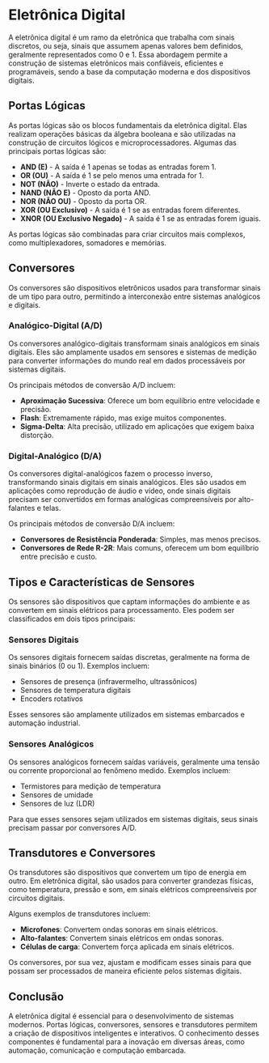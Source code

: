 # Eletrônica Digital

A eletrônica digital é um ramo da eletrônica que trabalha com sinais discretos, ou seja, sinais que assumem apenas valores bem definidos, geralmente representados como 0 e 1. Essa abordagem permite a construção de sistemas eletrônicos mais confiáveis, eficientes e programáveis, sendo a base da computação moderna e dos dispositivos digitais.

## Portas Lógicas

As portas lógicas são os blocos fundamentais da eletrônica digital. Elas realizam operações básicas da álgebra booleana e são utilizadas na construção de circuitos lógicos e microprocessadores. Algumas das principais portas lógicas são:

- **AND (E)** - A saída é 1 apenas se todas as entradas forem 1.
- **OR (OU)** - A saída é 1 se pelo menos uma entrada for 1.
- **NOT (NÃO)** - Inverte o estado da entrada.
- **NAND (NÃO E)** - Oposto da porta AND.
- **NOR (NÃO OU)** - Oposto da porta OR.
- **XOR (OU Exclusivo)** - A saída é 1 se as entradas forem diferentes.
- **XNOR (OU Exclusivo Negado)** - A saída é 1 se as entradas forem iguais.

As portas lógicas são combinadas para criar circuitos mais complexos, como multiplexadores, somadores e memórias.

## Conversores

Os conversores são dispositivos eletrônicos usados para transformar sinais de um tipo para outro, permitindo a interconexão entre sistemas analógicos e digitais.

### Analógico-Digital (A/D)

Os conversores analógico-digitais transformam sinais analógicos em sinais digitais. Eles são amplamente usados em sensores e sistemas de medição para converter informações do mundo real em dados processáveis por sistemas digitais.

Os principais métodos de conversão A/D incluem:

- **Aproximação Sucessiva**: Oferece um bom equilíbrio entre velocidade e precisão.
- **Flash**: Extremamente rápido, mas exige muitos componentes.
- **Sigma-Delta**: Alta precisão, utilizado em aplicações que exigem baixa distorção.

### Digital-Analógico (D/A)

Os conversores digital-analógicos fazem o processo inverso, transformando sinais digitais em sinais analógicos. Eles são usados em aplicações como reprodução de áudio e vídeo, onde sinais digitais precisam ser convertidos em formas analógicas compreensíveis por alto-falantes e telas.

Os principais métodos de conversão D/A incluem:

- **Conversores de Resistência Ponderada**: Simples, mas menos precisos.
- **Conversores de Rede R-2R**: Mais comuns, oferecem um bom equilíbrio entre precisão e custo.

## Tipos e Características de Sensores

Os sensores são dispositivos que captam informações do ambiente e as convertem em sinais elétricos para processamento. Eles podem ser classificados em dois tipos principais:

### Sensores Digitais

Os sensores digitais fornecem saídas discretas, geralmente na forma de sinais binários (0 ou 1). Exemplos incluem:

- Sensores de presença (infravermelho, ultrassônicos)
- Sensores de temperatura digitais
- Encoders rotativos

Esses sensores são amplamente utilizados em sistemas embarcados e automação industrial.

### Sensores Analógicos

Os sensores analógicos fornecem saídas variáveis, geralmente uma tensão ou corrente proporcional ao fenômeno medido. Exemplos incluem:

- Termistores para medição de temperatura
- Sensores de umidade
- Sensores de luz (LDR)

Para que esses sensores sejam utilizados em sistemas digitais, seus sinais precisam passar por conversores A/D.

## Transdutores e Conversores

Os transdutores são dispositivos que convertem um tipo de energia em outro. Em eletrônica digital, são usados para converter grandezas físicas, como temperatura, pressão e som, em sinais elétricos compreensíveis por circuitos digitais.

Alguns exemplos de transdutores incluem:

- **Microfones**: Convertem ondas sonoras em sinais elétricos.
- **Alto-falantes**: Convertem sinais elétricos em ondas sonoras.
- **Células de carga**: Convertem força aplicada em sinais elétricos.

Os conversores, por sua vez, ajustam e modificam esses sinais para que possam ser processados de maneira eficiente pelos sistemas digitais.

## Conclusão

A eletrônica digital é essencial para o desenvolvimento de sistemas modernos. Portas lógicas, conversores, sensores e transdutores permitem a criação de dispositivos inteligentes e interativos. O conhecimento desses componentes é fundamental para a inovação em diversas áreas, como automação, comunicação e computação embarcada.
